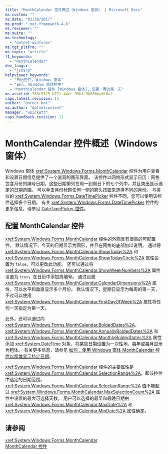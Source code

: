 ```yaml
---
title: "MonthCalendar 控件概述（Windows 窗体） | Microsoft Docs"
ms.custom: ""
ms.date: "03/30/2017"
ms.prod: ".net-framework-4.6"
ms.reviewer: ""
ms.suite: ""
ms.technology: 
  - "dotnet-winforms"
ms.tgt_pltfrm: ""
ms.topic: "article"
f1_keywords: 
  - "MonthCalendar"
dev_langs: 
  - "jsharp"
helpviewer_keywords: 
  - "日历控件, Windows 窗体"
  - "日历, Windows 窗体控件"
  - "MonthCalendar 控件 [Windows 窗体], 设置一周的第一天"
ms.assetid: 788c5325-b721-44ec-95bf-9b680ba0f6a2
caps.latest.revision: 11
author: "dotnet-bot"
ms.author: "dotnetcontent"
manager: "wpickett"
caps.handback.revision: 11
---
```

# MonthCalendar 控件概述（Windows 窗体）
Windows 窗体 <xref:System.Windows.Forms.MonthCalendar> 控件为用户查看和设置日期信息提供了一个直观的图形界面。  该控件以网格形式显示日历：网格包含月份的编号日期，这些日期排列在周一到周日下的七个列中，并且突出显示选定的日期范围。  可以单击月份标题任何一侧的箭头按钮来选择不同的月份。  与类似的 <xref:System.Windows.Forms.DateTimePicker> 控件不同，您可以使用该控件选择多个日期。  有关 <xref:System.Windows.Forms.DateTimePicker> 控件的更多信息，请参见 [DateTimePicker 控件](../../../../docs/framework/winforms/controls/datetimepicker-control-windows-forms.md)。  
  
## 配置 MonthCalendar 控件  
 <xref:System.Windows.Forms.MonthCalendar> 控件的外观具有很高的可配置性。  默认情况下，今天的日期显示为圆形，并且在网格的底部加以说明。  通过将 <xref:System.Windows.Forms.MonthCalendar.ShowToday%2A> 和 <xref:System.Windows.Forms.MonthCalendar.ShowTodayCircle%2A> 属性设置为 `false`，可以更改此功能。  还可以通过将 <xref:System.Windows.Forms.MonthCalendar.ShowWeekNumbers%2A> 属性设置为 `true`，在日历中添加周编号。  通过设置 <xref:System.Windows.Forms.MonthCalendar.CalendarDimensions%2A> 属性，可以水平和垂直显示多个月份。  默认情况下，星期日显示为每周的第一天，不过可以使用 <xref:System.Windows.Forms.MonthCalendar.FirstDayOfWeek%2A> 属性将任何一天指定为第一天。  
  
 此外，还可以通过向 <xref:System.Windows.Forms.MonthCalendar.BoldedDates%2A>、<xref:System.Windows.Forms.MonthCalendar.AnnuallyBoldedDates%2A> 和 <xref:System.Windows.Forms.MonthCalendar.MonthlyBoldedDates%2A> 属性添加 <xref:System.DateTime> 对象，将某些日期设置为一次性地、每年或每月显示为粗体。  有关更多信息，请参见 [如何：使用 Windows 窗体 MonthCalendar 控件以粗体显示特定日期](../../../../docs/framework/winforms/controls/display-specific-days-in-bold-with-wf-monthcalendar-control.md)。  
  
 <xref:System.Windows.Forms.MonthCalendar> 控件的主要属性是 <xref:System.Windows.Forms.MonthCalendar.SelectionRange%2A>，即该控件中选定的日期范围。  <xref:System.Windows.Forms.MonthCalendar.SelectionRange%2A> 值不能超过 <xref:System.Windows.Forms.MonthCalendar.MaxSelectionCount%2A> 属性中设置的最大可选择天数。  用户可以选择的最早和最晚日期由 <xref:System.Windows.Forms.MonthCalendar.MaxDate%2A> 和 <xref:System.Windows.Forms.MonthCalendar.MinDate%2A> 属性确定。  
  
## 请参阅  
 <xref:System.Windows.Forms.MonthCalendar>   
 [MonthCalendar 控件](../../../../docs/framework/winforms/controls/monthcalendar-control-windows-forms.md)